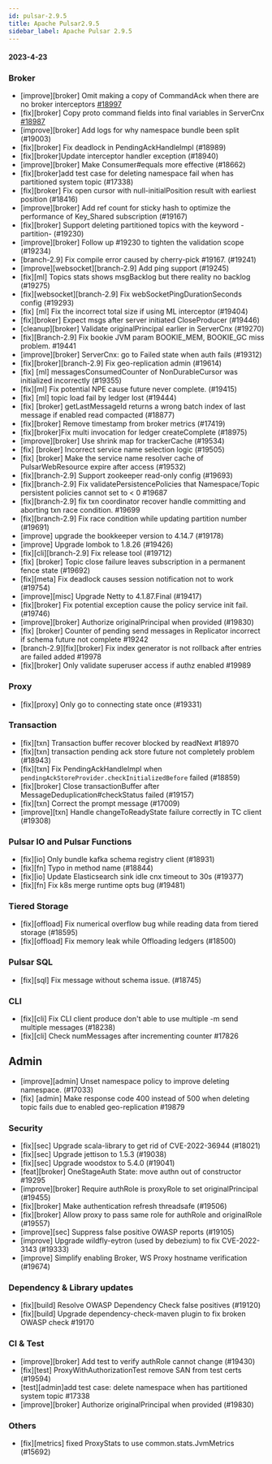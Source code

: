 ```yaml
---
id: pulsar-2.9.5
title: Apache Pulsar2.9.5
sidebar_label: Apache Pulsar 2.9.5
---
```


#### 2023-4-23

### Broker

* [improve][broker] Omit making a copy of CommandAck when there are no broker interceptors [#18997](https://github.com/apache/pulsar/pull/18997)
* [fix][broker] Copy proto command fields into final variables in ServerCnx [#18987](https://github.com/apache/pulsar/pull/18987)
* [improve][broker] Add logs for why namespace bundle been split (#19003)
* [fix][broker] Fix deadlock in PendingAckHandleImpl (#18989)
* [fix][broker]Update interceptor handler exception (#18940)
* [improve][broker] Make Consumer#equals more effective (#18662)
* [fix][broker]add test case for deleting namespace fail when has partitioned system topic (#17338)
* [fix][broker] Fix open cursor with null-initialPosition result with earliest position (#18416)
* [improve][broker] Add ref count for sticky hash to optimize the performance of Key_Shared subscription (#19167)
* [fix][broker] Support deleting partitioned topics with the keyword -partition- (#19230)
* [improve][broker] Follow up #19230 to tighten the validation scope (#19234)
* [branch-2.9] Fix compile error caused by cherry-pick #19167. (#19241)
* [improve][websocket][branch-2.9] Add ping support (#19245)
* [fix][ml] Topics stats shows msgBacklog but there reality no backlog (#19275)
* [fix][websocket][branch-2.9] Fix webSocketPingDurationSeconds config (#19293)
* [fix] [ml] Fix the incorrect total size if using ML interceptor (#19404)
* [fix][broker] Expect msgs after server initiated CloseProducer (#19446)
* [cleanup][broker] Validate originalPrincipal earlier in ServerCnx (#19270)
* [fix][Branch-2.9] Fix bookie JVM param BOOKIE_MEM, BOOKIE_GC miss problem. #19441
* [improve][broker] ServerCnx: go to Failed state when auth fails (#19312)
* [fix][broker][branch-2.9] Fix geo-replication admin (#19614)
* [fix] [ml] messagesConsumedCounter of NonDurableCursor was initialized incorrectly (#19355)
* [fix][ml] Fix potential NPE cause future never complete. (#19415)
* [fix] [ml] topic load fail by ledger lost (#19444)
* [fix] [broker] getLastMessageId returns a wrong batch index of last message if enabled read compacted (#18877)
* [fix][broker] Remove timestamp from broker metrics (#17419)
* [fix][broker]Fix multi invocation for ledger createComplete (#18975)
* [improve][broker] Use shrink map for trackerCache (#19534)
* [fix] [broker] Incorrect service name selection logic (#19505)
* [fix] [broker] Make the service name resolver cache of PulsarWebResource expire after access (#19532)
* [fix][branch-2.9] Support zookeeper read-only config (#19693)
* [fix][branch-2.9] Fix validatePersistencePolicies that Namespace/Topic persistent policies cannot set to < 0 #19687
* [fix][branch-2.9] fix txn coordinator recover handle committing and aborting txn race condition. #19699
* [fix][branch-2.9] Fix race condition while updating partition number (#19691)
* [improve] upgrade the bookkeeper version to 4.14.7 (#19178)
* [improve] Upgrade lombok to 1.8.26 (#19426)
* [fix][cli][branch-2.9] Fix release tool (#19712)
* [fix] [broker] Topic close failure leaves subscription in a permanent fence state (#19692)
* [fix][meta] Fix deadlock causes session notification not to work (#19754)
* [improve][misc] Upgrade Netty to 4.1.87.Final (#19417)
* [fix][broker] Fix potential exception cause the policy service init fail. (#19746)
* [improve][broker] Authorize originalPrincipal when provided (#19830)
* [fix] [broker] Counter of pending send messages in Replicator incorrect if schema future not complete #19242
* [branch-2.9][fix][broker] Fix index generator is not rollback after entries are failed added #19978
* [fix][broker] Only validate superuser access if authz enabled #19989


### Proxy
* [fix][proxy] Only go to connecting state once (#19331)

### Transaction

* [fix][txn] Transaction buffer recover blocked by readNext #18970
* [fix][txn] transaction pending ack store future not completely problem (#18943)
* [fix][txn] Fix PendingAckHandleImpl when `pendingAckStoreProvider.checkInitializedBefore` failed (#18859)
* [fix][broker] Close transactionBuffer after MessageDeduplication#checkStatus failed (#19157)
* [fix][txn] Correct the prompt message (#17009)
* [improve][txn] Handle changeToReadyState failure correctly in TC client (#19308)

### Pulsar IO and Pulsar Functions

* [fix][io] Only bundle kafka schema registry client (#18931)
* [fix][fn] Typo in method name (#18844)
* [fix][io] Update Elasticsearch sink idle cnx timeout to 30s (#19377)
* [fix][fn] Fix k8s merge runtime opts bug (#19481)

### Tiered Storage

* [fix][offload] Fix numerical overflow bug while reading data from tiered storage (#18595)
* [fix][offload] Fix memory leak while Offloading ledgers (#18500)

### Pulsar SQL

* [fix][sql] Fix message without schema issue. (#18745)

### CLI

* [fix][cli] Fix CLI client produce don't able to use multiple -m send multiple messages (#18238)
* [fix][cli] Check numMessages after incrementing counter #17826

## Admin

* [improve][admin] Unset namespace policy to improve deleting namespace. (#17033)
* [fix] [admin] Make response code 400 instead of 500 when deleting topic fails due to enabled geo-replication #19879

### Security

* [fix][sec] Upgrade scala-library to get rid of CVE-2022-36944 (#18021)
* [fix][sec] Upgrade jettison to 1.5.3 (#19038)
* [fix][sec] Upgrade woodstox to 5.4.0 (#19041)
* [feat][broker] OneStageAuth State: move authn out of constructor #19295
* [improve][broker] Require authRole is proxyRole to set originalPrincipal (#19455)
* [fix][broker] Make authentication refresh threadsafe (#19506)
* [fix][broker] Allow proxy to pass same role for authRole and originalRole (#19557)
* [improve][sec] Suppress false positive OWASP reports (#19105)
* [improve] Upgrade wildfly-eytron (used by debezium) to fix CVE-2022-3143 (#19333)
* [improve] Simplify enabling Broker, WS Proxy hostname verification (#19674)

### Dependency & Library updates

* [fix][build] Resolve OWASP Dependency Check false positives (#19120)
* [fix][build] Upgrade dependency-check-maven plugin to fix broken OWASP check #19170

### CI & Test

* [improve][broker] Add test to verify authRole cannot change (#19430)
* [fix][test] ProxyWithAuthorizationTest remove SAN from test certs (#19594)
* [test][admin]add test case: delete namespace when has partitioned system topic #17338
* [improve][broker] Authorize originalPrincipal when provided (#19830)

### Others

* [fix][metrics] fixed ProxyStats to use common.stats.JvmMetrics (#15692)
